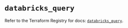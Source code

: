 # `databricks_query`

Refer to the Terraform Registry for docs: [`databricks_query`](https://registry.terraform.io/providers/databricks/databricks/1.64.0/docs/resources/query).
